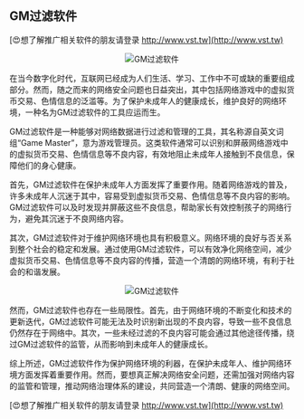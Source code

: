 ## **GM过滤软件**

[😍想了解推广相关软件的朋友请登录 http://www.vst.tw](http://www.vst.tw)

 <center><img src="https://vst.tw/MP4/tuiguang/png/8.png" alt="GM过滤软件"></center>

在当今数字化时代，互联网已经成为人们生活、学习、工作中不可或缺的重要组成部分。然而，随之而来的网络安全问题也日益突出，其中包括网络游戏中的虚拟货币交易、色情信息的泛滥等。为了保护未成年人的健康成长，维护良好的网络环境，一种名为GM过滤软件的工具应运而生。

GM过滤软件是一种能够对网络数据进行过滤和管理的工具，其名称源自英文词组“Game Master”，意为游戏管理员。这类软件通常可以识别和屏蔽网络游戏中的虚拟货币交易、色情信息等不良内容，有效地阻止未成年人接触到不良信息，保障他们的身心健康。

首先，GM过滤软件在保护未成年人方面发挥了重要作用。随着网络游戏的普及，许多未成年人沉迷于其中，容易受到虚拟货币交易、色情信息等不良内容的影响。GM过滤软件可以及时发现并屏蔽这些不良信息，帮助家长有效控制孩子的网络行为，避免其沉迷于不良网络内容。

其次，GM过滤软件对于维护网络环境也具有积极意义。网络环境的良好与否关系到整个社会的稳定和发展。通过使用GM过滤软件，可以有效净化网络空间，减少虚拟货币交易、色情信息等不良内容的传播，营造一个清朗的网络环境，有利于社会的和谐发展。

 <center><img src="https://vst.tw/MP4/tuiguang/png/6.png" alt="GM过滤软件"></center>

然而，GM过滤软件也存在一些局限性。首先，由于网络环境的不断变化和技术的更新迭代，GM过滤软件可能无法及时识别新出现的不良内容，导致一些不良信息仍然存在于网络中。其次，一些未经过滤的不良内容可能会通过其他途径传播，绕过GM过滤软件的监管，从而影响到未成年人的健康成长。

综上所述，GM过滤软件作为保护网络环境的利器，在保护未成年人、维护网络环境方面发挥着重要作用。然而，要想真正解决网络安全问题，还需加强对网络内容的监管和管理，推动网络治理体系的建设，共同营造一个清朗、健康的网络空间。

[😍想了解推广相关软件的朋友请登录 http://www.vst.tw](http://www.vst.tw)




